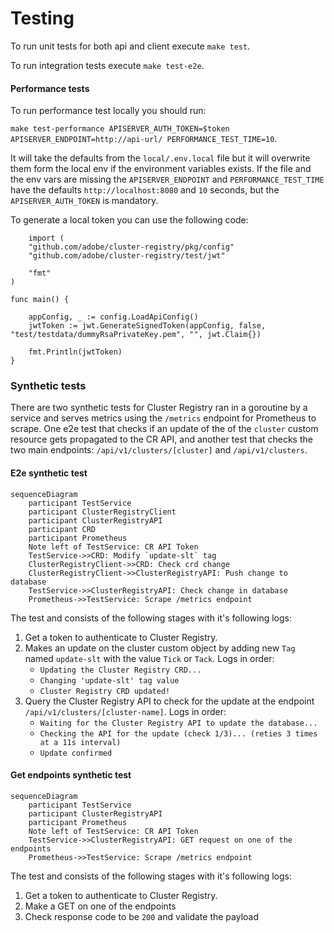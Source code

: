 # Testing



To run unit tests for both api and client execute `make test`.

To run integration tests execute `make test-e2e`.

#### Performance tests

To run performance test locally you should run:

`make test-performance APISERVER_AUTH_TOKEN=$token APISERVER_ENDPOINT=http://api-url/ PERFORMANCE_TEST_TIME=10`.

It will take the defaults from the `local/.env.local` file but it will overwrite them form the local env if the environment variables exists.
If the file and the env vars are missing the `APISERVER_ENDPOINT` and `PERFORMANCE_TEST_TIME` have the defaults `http://localhost:8080` and `10` seconds, but the `APISERVER_AUTH_TOKEN` is mandatory.

To generate a local token you can use the following code:
```
	import (
	"github.com/adobe/cluster-registry/pkg/config"
	"github.com/adobe/cluster-registry/test/jwt"

	"fmt"
)

func main() {

	appConfig, _ := config.LoadApiConfig()
	jwtToken := jwt.GenerateSignedToken(appConfig, false, "test/testdata/dummyRsaPrivateKey.pem", "", jwt.Claim{})

	fmt.Println(jwtToken)
}
```

### Synthetic tests

There are two synthetic tests for Cluster Registry ran in a goroutine by a service and serves metrics using the `/metrics` endpoint for Prometheus to scrape. One e2e test that checks if an update of the of the `cluster` custom resource gets propagated to the CR API, and another test that checks the two main endpoints: `/api/v1/clusters/[cluster]` and `/api/v1/clusters`.
#### E2e synthetic test

```mermaid
sequenceDiagram
    participant TestService
    participant ClusterRegistryClient
	participant ClusterRegistryAPI
	participant CRD
	participant Prometheus
	Note left of TestService: CR API Token
    TestService->>CRD: Modify `update-slt` tag
    ClusterRegistryClient->>CRD: Check crd change
    ClusterRegistryClient->>ClusterRegistryAPI: Push change to database
    TestService->>ClusterRegistryAPI: Check change in database
	Prometheus->>TestService: Scrape /metrics endpoint
```

The test and consists of the following stages with it's following logs:
1. Get a token to authenticate to Cluster Registry.
2. Makes an update on the cluster custom object by adding new `Tag` named `update-slt` with the value `Tick` or `Tack`. Logs in order:
    - `Updating the Cluster Registry CRD...`
    - `Changing 'update-slt' tag value`
    - `Cluster Registry CRD updated!`
3. Query the Cluster Registry API to check for the update at the endpoint `/api/v1/clusters/[cluster-name]`. Logs in order:
    - `Waiting for the Cluster Registry API to update the database...`
    - `Checking the API for the update (check 1/3)... (reties 3 times at a 11s interval)`
    - `Update confirmed`

#### Get endpoints synthetic test

```mermaid
sequenceDiagram
    participant TestService
	participant ClusterRegistryAPI
	participant Prometheus
	Note left of TestService: CR API Token
    TestService->>ClusterRegistryAPI: GET request on one of the endpoints
	Prometheus->>TestService: Scrape /metrics endpoint
```

The test and consists of the following stages with it's following logs:
1. Get a token to authenticate to Cluster Registry.
2. Make a GET on one of the endpoints
3. Check response code to be `200` and validate the payload